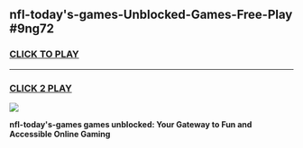 
## nfl-today's-games-Unblocked-Games-Free-Play #9ng72
<h3>
<a href="https://us.freeplayer.one?title=nfl-today's-games&ref=9M">CLICK TO PLAY</a></h3>
<hr>

<h3>
<a href="https://us.freeplayer.one?title=nfl-today's-games&ref=9M">CLICK 2 PLAY</a>
  
</h3>

<a href="https://us.freeplayer.one?title=nfl-today's-games&ref=9M"><img src="https://clearcache.store/games.png"></a>


**nfl-today's-games games unblocked: Your Gateway to Fun and Accessible Online Gaming**
